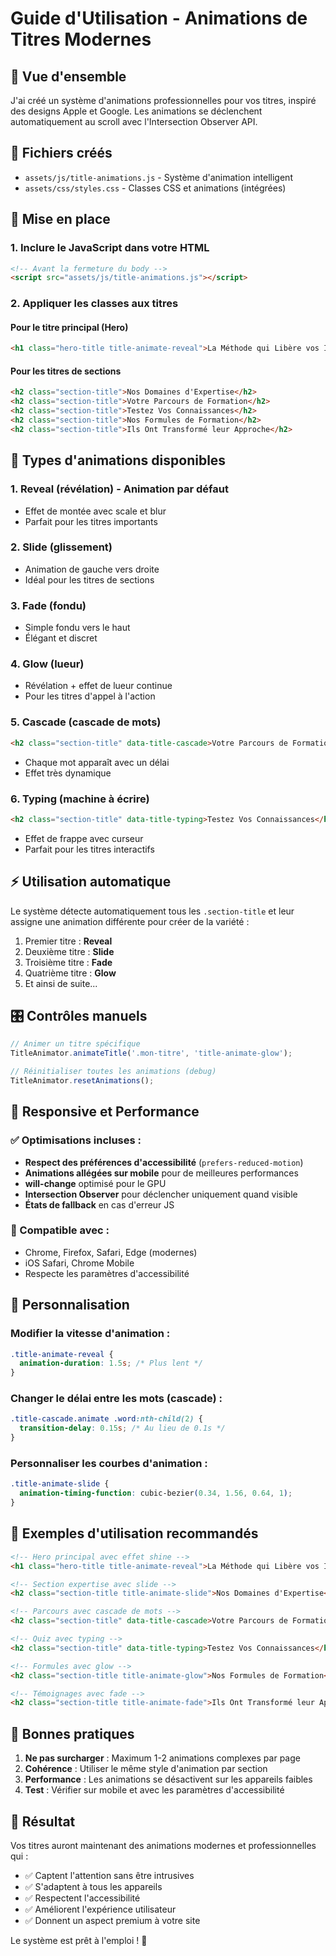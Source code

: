 # Guide d'Utilisation - Animations de Titres Modernes

## 🎯 Vue d'ensemble

J'ai créé un système d'animations professionnelles pour vos titres, inspiré des designs Apple et Google. Les animations se déclenchent automatiquement au scroll avec l'Intersection Observer API.

## 📁 Fichiers créés

- `assets/js/title-animations.js` - Système d'animation intelligent
- `assets/css/styles.css` - Classes CSS et animations (intégrées)

## 🚀 Mise en place

### 1. Inclure le JavaScript dans votre HTML

```html
<!-- Avant la fermeture du body -->
<script src="assets/js/title-animations.js"></script>
```

### 2. Appliquer les classes aux titres

#### Pour le titre principal (Hero)
```html
<h1 class="hero-title title-animate-reveal">La Méthode qui Libère vos Idées</h1>
```

#### Pour les titres de sections
```html
<h2 class="section-title">Nos Domaines d'Expertise</h2>
<h2 class="section-title">Votre Parcours de Formation</h2>
<h2 class="section-title">Testez Vos Connaissances</h2>
<h2 class="section-title">Nos Formules de Formation</h2>
<h2 class="section-title">Ils Ont Transformé leur Approche</h2>
```

## 🎨 Types d'animations disponibles

### 1. **Reveal** (révélation) - Animation par défaut
- Effet de montée avec scale et blur
- Parfait pour les titres importants

### 2. **Slide** (glissement)
- Animation de gauche vers droite
- Idéal pour les titres de sections

### 3. **Fade** (fondu)
- Simple fondu vers le haut
- Élégant et discret

### 4. **Glow** (lueur)
- Révélation + effet de lueur continue
- Pour les titres d'appel à l'action

### 5. **Cascade** (cascade de mots)
```html
<h2 class="section-title" data-title-cascade>Votre Parcours de Formation</h2>
```
- Chaque mot apparaît avec un délai
- Effet très dynamique

### 6. **Typing** (machine à écrire)
```html
<h2 class="section-title" data-title-typing>Testez Vos Connaissances</h2>
```
- Effet de frappe avec curseur
- Parfait pour les titres interactifs

## ⚡ Utilisation automatique

Le système détecte automatiquement tous les `.section-title` et leur assigne une animation différente pour créer de la variété :

1. Premier titre : **Reveal**
2. Deuxième titre : **Slide** 
3. Troisième titre : **Fade**
4. Quatrième titre : **Glow**
5. Et ainsi de suite...

## 🎛️ Contrôles manuels

```javascript
// Animer un titre spécifique
TitleAnimator.animateTitle('.mon-titre', 'title-animate-glow');

// Réinitialiser toutes les animations (debug)
TitleAnimator.resetAnimations();
```

## 📱 Responsive et Performance

### ✅ Optimisations incluses :
- **Respect des préférences d'accessibilité** (`prefers-reduced-motion`)
- **Animations allégées sur mobile** pour de meilleures performances
- **will-change** optimisé pour le GPU
- **Intersection Observer** pour déclencher uniquement quand visible
- **États de fallback** en cas d'erreur JS

### 🎯 Compatible avec :
- Chrome, Firefox, Safari, Edge (modernes)
- iOS Safari, Chrome Mobile
- Respecte les paramètres d'accessibilité

## 🔧 Personnalisation

### Modifier la vitesse d'animation :
```css
.title-animate-reveal {
  animation-duration: 1.5s; /* Plus lent */
}
```

### Changer le délai entre les mots (cascade) :
```css
.title-cascade.animate .word:nth-child(2) { 
  transition-delay: 0.15s; /* Au lieu de 0.1s */
}
```

### Personnaliser les courbes d'animation :
```css
.title-animate-slide {
  animation-timing-function: cubic-bezier(0.34, 1.56, 0.64, 1);
}
```

## 🎨 Exemples d'utilisation recommandés

```html
<!-- Hero principal avec effet shine -->
<h1 class="hero-title title-animate-reveal">La Méthode qui Libère vos Idées</h1>

<!-- Section expertise avec slide -->
<h2 class="section-title title-animate-slide">Nos Domaines d'Expertise</h2>

<!-- Parcours avec cascade de mots -->
<h2 class="section-title" data-title-cascade>Votre Parcours de Formation</h2>

<!-- Quiz avec typing -->
<h2 class="section-title" data-title-typing>Testez Vos Connaissances</h2>

<!-- Formules avec glow -->
<h2 class="section-title title-animate-glow">Nos Formules de Formation</h2>

<!-- Témoignages avec fade -->
<h2 class="section-title title-animate-fade">Ils Ont Transformé leur Approche</h2>
```

## 🚨 Bonnes pratiques

1. **Ne pas surcharger** : Maximum 1-2 animations complexes par page
2. **Cohérence** : Utiliser le même style d'animation par section
3. **Performance** : Les animations se désactivent sur les appareils faibles
4. **Test** : Vérifier sur mobile et avec les paramètres d'accessibilité

## 🎯 Résultat

Vos titres auront maintenant des animations modernes et professionnelles qui :
- ✅ Captent l'attention sans être intrusives
- ✅ S'adaptent à tous les appareils
- ✅ Respectent l'accessibilité
- ✅ Améliorent l'expérience utilisateur
- ✅ Donnent un aspect premium à votre site

Le système est prêt à l'emploi ! 🚀